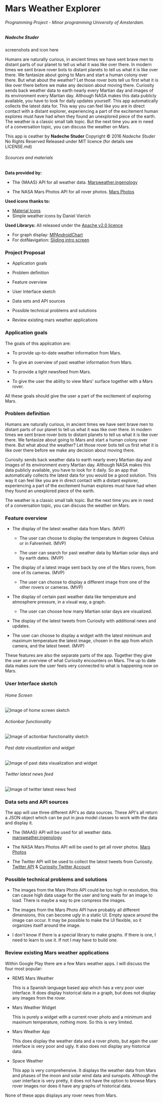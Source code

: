 # Mars Weather Explorer
###### Programming Project - Minor programming University of Amsterdam.

##### Nadeche Studer

screenshots and icon here

Humans are naturally curious, in ancient times we have sent brave men to distant parts of our planet to tell us what it was like over there. In modern times we sent brave rover bots to distant planets to tell us what it is like over there. We fantasize about going to Mars and start a human colony over there. But what about the weather? Let those rover bots tell us first what it is like over there before we make any decision about moving there.
Curiosity sends back weather data to earth nearly every Martian day and images of its environment every Martian day. Although NASA makes this data publicly available, you have to look for daily updates yourself. This app automatically collects the latest data for. This way you can feel like you are in direct contact with a distant explorer, experiencing a part of the excitement human explores must have had when they found an unexplored piece of the earth.
The weather is a classic small talk topic. But the next time you are in need of a conversation topic, you can discuss the weather on Mars.

This app is ceather by **Nadeche Studer**
Copyright © 2016 *Nadeche Studer* No Rights Reserved
Released under MIT licence (for details see LICENSE.md)

###### Scources and materials
**Data provided by:**
- The {MAAS} API for all weather data. [Marsweather.ingenology](http://marsweather.ingenology.com/)

- The NASA Mars Photos API for all rover photos. [Mars Photos](https://api.nasa.gov/api.html#MarsPhotos)

**Used icons thanks to:**
- [Material Icons](https://design.google.com/icons/)
- Simple weather icons by Daniel Vierich

**Used Librarys:**
All released under the [Apache v2.0 licence](http://www.apache.org/licenses/LICENSE-2.0)
- For graph display: [MPAndroidChart](https://github.com/PhilJay/MPAndroidChart)
- For dotNavigation: [Sliding intro screen](https://github.com/MatthewTamlin/SlidingIntroScreen)




### Project Proposal



- Application goals

- Problem definition

- Feature overview

- User Interface sketch

- Data sets and API sources

- Possible technical problems and solutions

- Review existing mars weather applications



### Application goals

The goals of this application are:

- To provide up-to-date weather information from Mars.

- To give an overview of past weather information from Mars.

- To provide a light newsfeed from Mars.

- To give the user the ability to view Mars' surface together with a Mars rover.



All these goals should give the user a part of the excitement of exploring Mars. 



### Problem definition

Humans are naturally curious, in ancient times we have sent brave men to distant parts of our planet to tell us what it was like over there. In modern times we sent brave rover bots to distant planets to tell us what it is like over there. We fantasize about going to Mars and start a human colony over there. But what about the weather? Let those rover bots tell us first what it is like over there before we make any decision about moving there. 

Curiosity sends back weather data to earth nearly every Martian day and images of its environment every Martian day. Although NASA makes this data publicly available, you have to look for it daily. So an app that automatically collects the latest data for you would be a good solution. This way it can feel like you are in direct contact with a distant explorer, experiencing a part of the excitement human explores must have had when they found an unexplored piece of the earth.



The weather is a classic small talk topic. But the next time you are in need of a conversation topic, you can discuss the weather on Mars.

### Feature overview

- The display of the latest weather data from Mars. (MVP)

	- The user can choose to display the temperature in degrees Celsius or in Fahrenheit. (MVP)

	- The user can search for past weather data by Martian solar days and by earth dates. (MVP)

- The display of a latest image sent back by one of the Mars rovers, from one of its cameras. (MVP)

	- The user can choose to display a different image from one of the other rovers or cameras. (MVP)

- The display of certain past weather data like temperature and atmosphere pressure, in a visual way, a graph. 

	- The user can choose how many Martian solar days are visualized. 

- The display of the latest tweets from Curiosity with additional news and updates.

- The user can choose to display a widget with the latest minimum and maximum temperature the latest image, chosen in the app from which camera, and the latest tweet. (MVP)



These features are also the separate parts of the app. Together they give the user an overview of what Curiosity encounters on Mars. The up to date data makes sure the user feels very connected to what is happening now on Mars. 

### User Interface sketch

###### Home Screen

![Image of home screen sketch](doc/sketch_homescreen.jpg)

###### Actionbar functionality

![Image of actionbar functionality sketch](doc/sketch_actionbar_functionality.jpg)

###### Past data visualization and widget

![Image of past data visualization and widget](doc/sketch_past_datavisualisation-widget.jpg)

###### Twitter latest news feed

![Image of twitter latest news feed](doc/sketch_twitter_news.jpg)

### Data sets and API sources

The app will use three different API's as data sources. These API's all return a JSON object which can be put in java model classes to work with the data and display it.

- The {MAAS} API will be used for all weather data. [marsweather.ingenology](http://marsweather.ingenology.com/)

- The NASA Mars Photos API will be used to get all rover photos. [Mars Photos](https://api.nasa.gov/api.html#MarsPhotos)

- The Twitter API will be used to collect the latest tweets from Curiosity. [Twitter API](https://dev.twitter.com/rest/public) & [Curiosity Twitter Account](https://twitter.com/marscuriosity)



### Possible technical problems and solutions

- The images from the Mars Photo API could be too high in resolution, this can cause high data usage for the user and long waits for an image to load. There is maybe a way to pre compress the images.

- The images from the Mars Photo API have probably all different dimensions, this can become ugly in a static UI. Empty space around the image can occur. It may be possible to make the UI flexible, so it organizes itself around the image.

- I don't know if there is a special library to make graphs. If there is one, I need to learn to use it. If not I may have to build one.



### Review existing Mars weather applications

Within Google Play there are a few Mars weather apps. I will discuss the four most popular:

- REMS Mars Weather

	This is a Spanish language based app which has a very poor user interface. It does display historical data in a graph, but does not display any images from the rover.

- Mars Weather Widget

	This is purely a widget with a current rover photo and a minimum and maximum temperature, nothing more. So this is very limited.

- Mars Weather App

	This does display the weather data and a rover photo, but again the user interface is very poor and ugly. It also does not display any historical data.

- Space Weather

	This app is very comprehensive. It displays the weather data from Mars and phases of the moon and solar wind data and sunspots. Although the user interface is very pretty, it does not have the option to browse Mars rover images nor does it have any graphs of historical data.



None of these apps displays any rover news from Mars.

